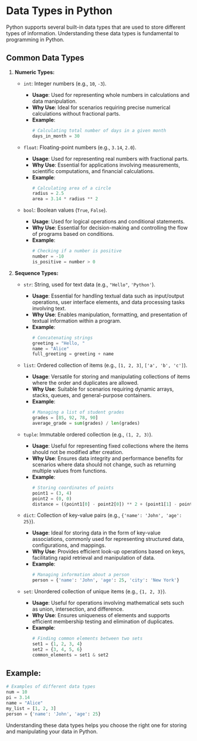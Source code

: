 # Data Types in Python

Python supports several built-in data types that are used to store different types of information. Understanding these data types is fundamental to programming in Python.

## Common Data Types

1. **Numeric Types:**
   - `int`: Integer numbers (e.g., `10`, `-3`).
     - **Usage**: Used for representing whole numbers in calculations and data manipulation.
     - **Why Use**: Ideal for scenarios requiring precise numerical calculations without fractional parts.
     - **Example**:
       ```python
       # Calculating total number of days in a given month
       days_in_month = 30
       ```

   - `float`: Floating-point numbers (e.g., `3.14`, `2.0`).
     - **Usage**: Used for representing real numbers with fractional parts.
     - **Why Use**: Essential for applications involving measurements, scientific computations, and financial calculations.
     - **Example**:
       ```python
       # Calculating area of a circle
       radius = 2.5
       area = 3.14 * radius ** 2
       ```
   - `bool`: Boolean values (`True`, `False`).
     - **Usage**: Used for logical operations and conditional statements.
     - **Why Use**: Essential for decision-making and controlling the flow of programs based on conditions.
     - **Example**:
       ```python
       # Checking if a number is positive
       number = -10
       is_positive = number > 0
       ```

2. **Sequence Types:**
   - `str`: String, used for text data (e.g., `"Hello"`, `'Python'`).
     - **Usage**: Essential for handling textual data such as input/output operations, user interface elements, and data processing tasks involving text.
     - **Why Use**: Enables manipulation, formatting, and presentation of textual information within a program.
     - **Example**:
       ```python
       # Concatenating strings
       greeting = "Hello, "
       name = "Alice"
       full_greeting = greeting + name
       ```

   - `list`: Ordered collection of items (e.g., `[1, 2, 3]`, `['a', 'b', 'c']`).
     - **Usage**: Versatile for storing and manipulating collections of items where the order and duplicates are allowed.
     - **Why Use**: Suitable for scenarios requiring dynamic arrays, stacks, queues, and general-purpose containers.
     - **Example**:
       ```python
       # Managing a list of student grades
       grades = [85, 92, 78, 90]
       average_grade = sum(grades) / len(grades)
       ```

   - `tuple`: Immutable ordered collection (e.g., `(1, 2, 3)`).
     - **Usage**: Useful for representing fixed collections where the items should not be modified after creation.
     - **Why Use**: Ensures data integrity and performance benefits for scenarios where data should not change, such as returning multiple values from functions.
     - **Example**:
       ```python
       # Storing coordinates of points
       point1 = (3, 4)
       point2 = (0, 0)
       distance = ((point1[0] - point2[0]) ** 2 + (point1[1] - point2[1]) ** 2) ** 0.5
       ```

   - `dict`: Collection of key-value pairs (e.g., `{'name': 'John', 'age': 25}`).
     - **Usage**: Ideal for storing data in the form of key-value associations, commonly used for representing structured data, configurations, and mappings.
     - **Why Use**: Provides efficient look-up operations based on keys, facilitating rapid retrieval and manipulation of data.
     - **Example**:
       ```python
       # Managing information about a person
       person = {'name': 'John', 'age': 25, 'city': 'New York'}
       ```

   - `set`: Unordered collection of unique items (e.g., `{1, 2, 3}`).
     - **Usage**: Useful for operations involving mathematical sets such as union, intersection, and difference.
     - **Why Use**: Ensures uniqueness of elements and supports efficient membership testing and elimination of duplicates.
     - **Example**:
       ```python
       # Finding common elements between two sets
       set1 = {1, 2, 3, 4}
       set2 = {3, 4, 5, 6}
       common_elements = set1 & set2
       ```

## Example:
```python
# Examples of different data types
num = 10
pi = 3.14
name = "Alice"
my_list = [1, 2, 3]
person = {'name': 'John', 'age': 25}
```

Understanding these data types helps you choose the right one for storing and manipulating your data in Python.

